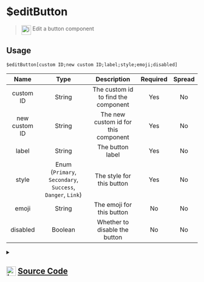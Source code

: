 # $editButton
> <img align="top" src="https://upload.wikimedia.org/wikipedia/commons/thumb/e/e4/Infobox_info_icon.svg/160px-Infobox_info_icon.svg.png?20150409153300" alt="image" width="25" height="auto"> Edit a button component
## Usage
```
$editButton[custom ID;new custom ID;label;style;emoji;disabled]
```
| Name | Type | Description | Required | Spread
| :---: | :---: | :---: | :---: | :---: |
custom ID | String | The custom id to find the component | Yes | No
new custom ID | String | The new custom id for this component | Yes | No
label | String | The button label | Yes | No
style | Enum (`Primary`, `Secondary`, `Success`, `Danger`, `Link`) | The style for this button | Yes | No
emoji | String | The emoji for this button | No | No
disabled | Boolean | Whether to disable the button | No | No
<details>
<summary>
    
## <img align="top" src="https://cdn4.iconfinder.com/data/icons/iconsimple-logotypes/512/github-512.png" alt="image" width="25" height="auto">  [Source Code](https://github.com/tryforge/ForgeScript-V2/blob/main/src/native/editButton.ts)
    
</summary>
    
```ts
import { ButtonBuilder, ButtonStyle } from "discord.js"
import { ArgType, NativeFunction, Return } from "../structures"

export default new NativeFunction({
    name: "$editButton",
    version: "1.0.7",
    description: "Edit a button component",
    unwrap: true,
    brackets: true,
    args: [
        {
            name: "custom ID",
            description: "The custom id to find the component",
            rest: false,
            type: ArgType.String,
            required: true,
        },
        {
            name: "new custom ID",
            description: "The new custom id for this component",
            rest: false,
            type: ArgType.String,
            required: true,
        },
        {
            name: "label",
            description: "The button label",
            rest: false,
            type: ArgType.String,
            required: true,
        },
        {
            name: "style",
            description: "The style for this button",
            enum: ButtonStyle,
            type: ArgType.Enum,
            required: true,
            rest: false,
        },
        {
            name: "emoji",
            rest: false,
            type: ArgType.String,
            description: "The emoji for this button",
        },
        {
            name: "disabled",
            rest: false,
            type: ArgType.Boolean,
            description: "Whether to disable the button",
        },
    ],
    execute(ctx, [oldId, id, label, style, emoji, disabled]) {
        const rowIndex = ctx.container.components.findIndex((x) =>
            x.components.some((x) => "custom_id" in x.data && x.data.custom_id === oldId)
        )
        if (rowIndex === -1) return Return.success(false)

        const btn = ctx.container.components[rowIndex].components.find(
            (x) => "custom_id" in x.data && x.data.custom_id === oldId
        ) as ButtonBuilder

        if (!btn) return Return.success(false)

        btn.setCustomId(id)
            .setDisabled(disabled ?? false)
            .setStyle(style)
            .setLabel(label)

        if (style === ButtonStyle.Link) btn.setURL(id)
        else btn.setCustomId(id)

        if (emoji) btn.setEmoji(emoji)

        return Return.success(true)
    },
})

```
    
</details>